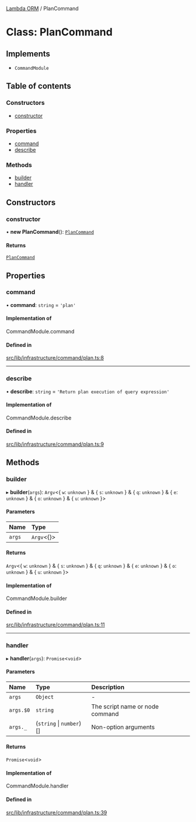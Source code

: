 [Lambda ORM](../README.md) / PlanCommand

# Class: PlanCommand

## Implements

- `CommandModule`

## Table of contents

### Constructors

- [constructor](PlanCommand.md#constructor)

### Properties

- [command](PlanCommand.md#command)
- [describe](PlanCommand.md#describe)

### Methods

- [builder](PlanCommand.md#builder)
- [handler](PlanCommand.md#handler)

## Constructors

### constructor

• **new PlanCommand**(): [`PlanCommand`](PlanCommand.md)

#### Returns

[`PlanCommand`](PlanCommand.md)

## Properties

### command

• **command**: `string` = `'plan'`

#### Implementation of

CommandModule.command

#### Defined in

[src/lib/infrastructure/command/plan.ts:8](https://github.com/FlavioLionelRita/lambdaorm-cli/blob/022d635/src/lib/infrastructure/command/plan.ts#L8)

___

### describe

• **describe**: `string` = `'Return plan execution of query expression'`

#### Implementation of

CommandModule.describe

#### Defined in

[src/lib/infrastructure/command/plan.ts:9](https://github.com/FlavioLionelRita/lambdaorm-cli/blob/022d635/src/lib/infrastructure/command/plan.ts#L9)

## Methods

### builder

▸ **builder**(`args`): `Argv`\<\{ `w`: `unknown`  } & \{ `s`: `unknown`  } & \{ `q`: `unknown`  } & \{ `e`: `unknown`  } & \{ `o`: `unknown`  } & \{ `u`: `unknown`  }\>

#### Parameters

| Name | Type |
| :------ | :------ |
| `args` | `Argv`\<{}\> |

#### Returns

`Argv`\<\{ `w`: `unknown`  } & \{ `s`: `unknown`  } & \{ `q`: `unknown`  } & \{ `e`: `unknown`  } & \{ `o`: `unknown`  } & \{ `u`: `unknown`  }\>

#### Implementation of

CommandModule.builder

#### Defined in

[src/lib/infrastructure/command/plan.ts:11](https://github.com/FlavioLionelRita/lambdaorm-cli/blob/022d635/src/lib/infrastructure/command/plan.ts#L11)

___

### handler

▸ **handler**(`args`): `Promise`\<`void`\>

#### Parameters

| Name | Type | Description |
| :------ | :------ | :------ |
| `args` | `Object` | - |
| `args.$0` | `string` | The script name or node command |
| `args._` | (`string` \| `number`)[] | Non-option arguments |

#### Returns

`Promise`\<`void`\>

#### Implementation of

CommandModule.handler

#### Defined in

[src/lib/infrastructure/command/plan.ts:39](https://github.com/FlavioLionelRita/lambdaorm-cli/blob/022d635/src/lib/infrastructure/command/plan.ts#L39)
